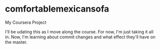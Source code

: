 # comfortablemexicansofa
My Coursera Project

I'll be udating this as I move along the course. For now, I'm just taking it all in.
Now, I'm learning about commit changes and what effect they'll have on the master.
